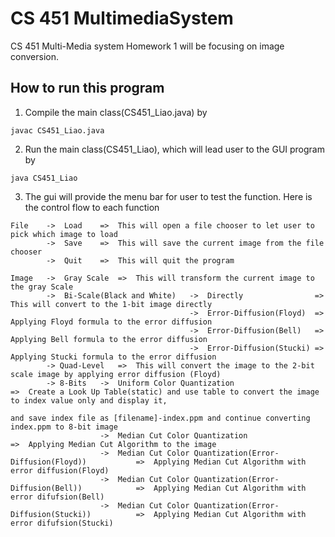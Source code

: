 CS 451 MultimediaSystem
=======================

CS 451 Multi-Media system Homework 1 will be focusing on image conversion.

## How to run this program

1. Compile the main class(CS451_Liao.java) by
```
javac CS451_Liao.java
```
2. Run the main class(CS451_Liao), which will lead user to the GUI program by
```
java CS451_Liao
```

3. The gui will provide the menu bar for user to test the function. Here is the control flow to each function

```
File 	->	Load	=>	This will open a file chooser to let user to pick which image to load
		->	Save	=>	This will save the current image from the file chooser
		->	Quit	=>	This will quit the program

Image 	->	Gray Scale	=>	This will transform the current image to the gray Scale
		->	Bi-Scale(Black and White)	->	Directly				=>	This will convert to the 1-bit image directly
										->	Error-Diffusion(Floyd)	=>	Applying Floyd formula to the error diffusion
										->	Error-Diffusion(Bell)	=>	Applying Bell formula to the error diffusion
										->	Error-Diffusion(Stucki)	=>	Applying Stucki formula to the error diffusion
		-> Quad-Level	=>	This will convert the image to the 2-bit scale image by applying error diffusion (Floyd)
		-> 8-Bits	->	Uniform Color Quantization										=>	Create a Look Up Table(static) and use table to convert the image to index value only and display it, 
																	and save index file as [filename]-index.ppm and continue converting index.ppm to 8-bit image
					->	Median Cut Color Quantization									=>	Applying Median Cut Algorithm to the image
					->	Median Cut Color Quantization(Error-Diffusion(Floyd))			=>	Applying Median Cut Algorithm with error diffusion(Floyd)
					->	Median Cut Color Quantization(Error-Diffusion(Bell))			=>	Applying Median Cut Algorithm with error difufsion(Bell)
					->	Median Cut Color Quantization(Error-Diffusion(Stucki))			=>	Applying Median Cut Algorithm with error difufsion(Stucki)
```
